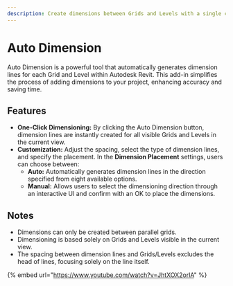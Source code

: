 ```yaml
---
description: Create dimensions between Grids and Levels with a single click.
---
```


# Auto Dimension

Auto Dimension is a powerful tool that automatically generates dimension lines for each Grid and Level within Autodesk Revit. This add-in simplifies the process of adding dimensions to your project, enhancing accuracy and saving time.

## **Features**

* **One-Click Dimensioning:** By clicking the Auto Dimension button, dimension lines are instantly created for all visible Grids and Levels in the current view.
* **Customization:** Adjust the spacing, select the type of dimension lines, and specify the placement. In the **Dimension Placement** settings, users can choose between:
  * **Auto:** Automatically generates dimension lines in the direction specified from eight available options.
  * **Manual:** Allows users to select the dimensioning direction through an interactive UI and confirm with an OK to place the dimensions.

## **Notes**

* Dimensions can only be created between parallel grids.
* Dimensioning is based solely on Grids and Levels visible in the current view.
* The spacing between dimension lines and Grids/Levels excludes the head of lines, focusing solely on the line itself.

{% embed url="https://www.youtube.com/watch?v=JhtXOX2orlA" %}


